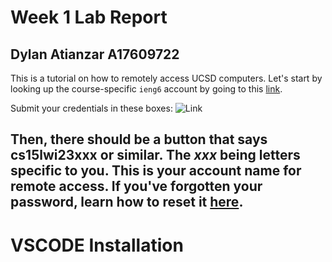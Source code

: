 # Week 1 Lab Report
## Dylan Atianzar A17609722
This is a tutorial on how to remotely access UCSD computers.
Let's start by looking up the course-specific `ieng6` account by going to this [link](https://sdacs.ucsd.edu/~icc/index.php).

Submit your credentials in these boxes:
![Link](https://user-images.githubusercontent.com/69043855/212187259-595af290-5ad1-4137-911e-56363e1d9968.png)

Then, there should be a button that says **cs15lwi23xxx** or similar. The *xxx* being letters specific to you.
This is your account name for remote access. If you've forgotten your password, learn how to reset it [here](https://docs.google.com/document/d/1hs7CyQeh-MdUfM9uv99i8tqfneos6Y8bDU0uhn1wqho/edit).
---
# VSCODE Installation
